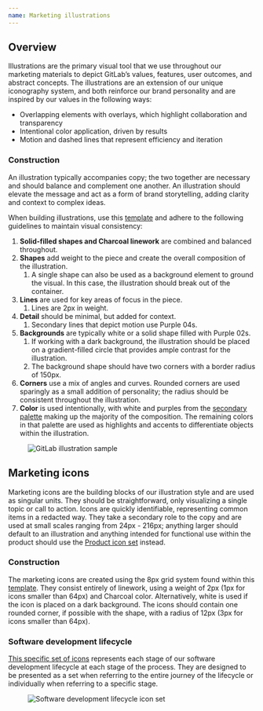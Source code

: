 ```yaml
---
name: Marketing illustrations
---
```


## Overview

Illustrations are the primary visual tool that we use throughout our marketing materials to depict GitLab’s values, features, user outcomes, and abstract concepts. The illustrations are an extension of our unique iconography system, and both reinforce our brand personality and are inspired by our values in the following ways:

- Overlapping elements with overlays, which highlight collaboration and transparency
- Intentional color application, driven by results
- Motion and dashed lines that represent efficiency and iteration

### Construction

An illustration typically accompanies copy; the two together are necessary and should balance and complement one another. An illustration should elevate the message and act as a form of brand storytelling, adding clarity and context to complex ideas.

When building illustrations, use this [template](https://drive.google.com/file/d/15DiL1BM9L9PeGpLuLMTl8YyUU03-Tlgw/view?usp=sharing) and adhere to the following guidelines to maintain visual consistency:

1. **Solid-filled shapes and Charcoal linework** are combined and balanced throughout.
1. **Shapes** add weight to the piece and create the overall composition of the illustration.
   1. A single shape can also be used as a background element to ground the visual. In this case, the illustration should break out of the container.
1. **Lines** are used for key areas of focus in the piece.
   1. Lines are 2px in weight.
1. **Detail** should be minimal, but added for context.
   1. Secondary lines that depict motion use Purple 04s.
1. **Backgrounds** are typically white or a solid shape filled with Purple 02s.
   1. If working with a dark background, the illustration should be placed on a gradient-filled circle that provides ample contrast for the illustration.
   1. The background shape should have two corners with a border radius of 150px.
1. **Corners** use a mix of angles and curves. Rounded corners are used sparingly as a small addition of personality; the radius should be consistent throughout the illustration.
1. **Color** is used intentionally, with white and purples from the [secondary palette](https://drive.google.com/file/d/1kCcvxYMKPkDCEFQd6imQcHhFGC14Hgte/view?usp=sharing) making up the majority of the composition. The remaining colors in that palette are used as highlights and accents to differentiate objects within the illustration.

<figure class="figure" role="figure" aria-label="GitLab illustration sample">
  <img class="figure-img p-a-5 img-50" src="/img/brand/illustrations.svg" alt="GitLab illustration sample" role="img" />
  <figcaption class="figure-caption"> </figcaption>
</figure>

## Marketing icons

Marketing icons are the building blocks of our illustration style and are used as singular units. They should be straightforward, only visualizing a single topic or call to action. Icons are quickly identifiable, representing common items in a redacted way. They take a secondary role to the copy and are used at small scales ranging from 24px - 216px; anything larger should default to an illustration and anything intended for functional use within the product should use the [Product icon set](/product-foundations/iconography) instead. 

### Construction
The marketing icons are created using the 8px grid system found within this [template](https://drive.google.com/file/d/1V-FdsDeYcx_yPBMI9cjWclWAz_TPYqFU/view?usp=sharing). They consist entirely of linework, using a weight of 2px (1px for icons smaller than 64px) and Charcoal color. Alternatively, white is used if the icon is placed on a dark background. The icons should contain one rounded corner, if possible with the shape, with a radius of 12px (3px for icons smaller than 64px).

### Software development lifecycle 
[This specific set of icons](https://drive.google.com/drive/folders/1AkJxuyB8kIGvV7e0dH6sbq5alLshuG-i?usp=sharing) represents each stage of our software development lifecycle at each stage of the process. They are designed to be presented as a set when referring to the entire journey of the lifecycle or individually when referring to a specific stage.  

<figure class="figure" role="figure" aria-label="Software development lifecycle icon set">
  <img class="figure-img p-a-5" src="/img/brand/sdlc-icon-set.svg" alt="Software development lifecycle icon set" role="img" />
  <figcaption class="figure-caption"> </figcaption>
</figure>
